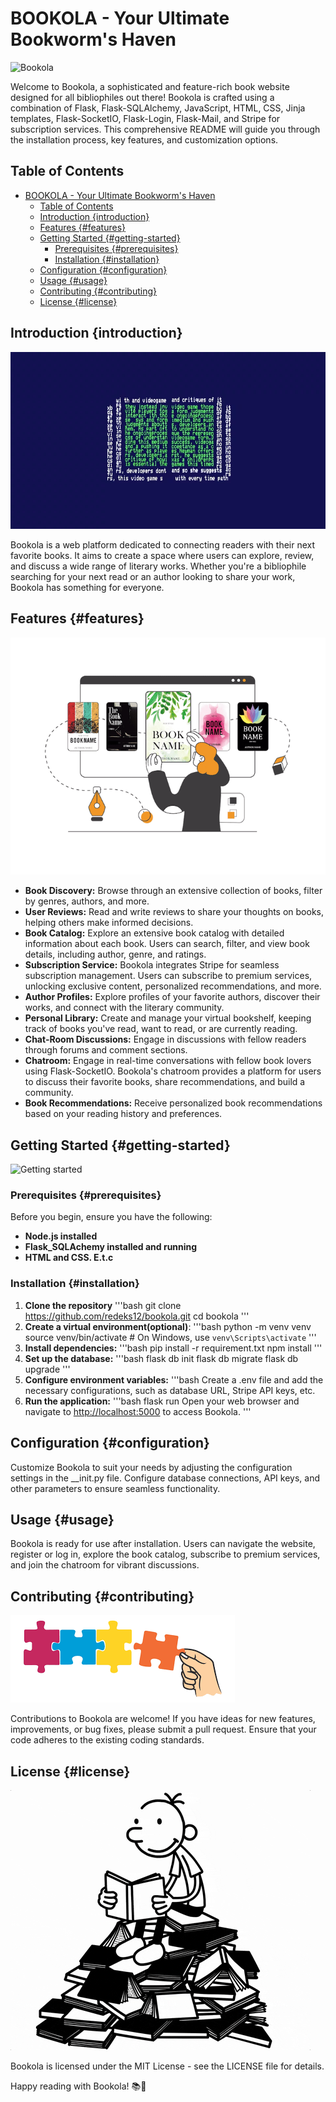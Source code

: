 # BOOKOLA - Your Ultimate Bookworm's Haven

![Bookola](static/assets/images/better.png)

Welcome to Bookola, a sophisticated and feature-rich book website designed for all bibliophiles out there! Bookola is crafted using a combination of Flask, Flask-SQLAlchemy, JavaScript, HTML, CSS, Jinja templates, Flask-SocketIO, Flask-Login, Flask-Mail, and Stripe for subscription services. This comprehensive README will guide you through the installation process, key features, and customization options.

## Table of Contents
- [BOOKOLA - Your Ultimate Bookworm's Haven](#bookola---your-ultimate-bookworms-haven)
  - [Table of Contents](#table-of-contents)
  - [Introduction {introduction}](#introduction-introduction)
  - [Features {#features}](#features-features)
  - [Getting Started {#getting-started}](#getting-started-getting-started)
    - [Prerequisites {#prerequisites}](#prerequisites-prerequisites)
    - [Installation {#installation}](#installation-installation)
  - [Configuration {#configuration}](#configuration-configuration)
  - [Usage {#usage}](#usage-usage)
  - [Contributing {#contributing}](#contributing-contributing)
  - [License {#license}](#license-license)


## Introduction {introduction}

![Book Intro](static/assets/images/image.png)

Bookola is a web platform dedicated to connecting readers with their next favorite books. It aims to create a space where users can explore, review, and discuss a wide range of literary works. Whether you're a bibliophile searching for your next read or an author looking to share your work, Bookola has something for everyone.

## Features {#features}

![Book Features](static/assets/images/impo.gif)

- **Book Discovery:** Browse through an extensive collection of books, filter by genres, authors, and more.
- **User Reviews:** Read and write reviews to share your thoughts on books, helping others make informed decisions.
- **Book Catalog:** Explore an extensive book catalog with detailed information about each book. Users can search, filter, and view book details, including author, genre, and ratings.
- **Subscription Service:** Bookola integrates Stripe for seamless subscription management. Users can subscribe to premium services, unlocking exclusive content, personalized recommendations, and more.
- **Author Profiles:** Explore profiles of your favorite authors, discover their works, and connect with the literary community.
- **Personal Library:** Create and manage your virtual bookshelf, keeping track of books you've read, want to read, or are currently reading.
- **Chat-Room Discussions:** Engage in discussions with fellow readers through forums and comment sections.
- **Chatroom:** Engage in real-time conversations with fellow book lovers using Flask-SocketIO. Bookola's chatroom provides a platform for users to discuss their favorite books, share recommendations, and build a community.
- **Book Recommendations:** Receive personalized book recommendations based on your reading history and preferences.

## Getting Started {#getting-started}

![Getting started](https://media.tenor.com/r3XdvPsAV3kAAAAC/despicable-me-minions.gif)

### Prerequisites {#prerequisites}
Before you begin, ensure you have the following:
- **Node.js installed**
- **Flask_SQLAchemy installed and running**
- **HTML and CSS. E.t.c**

### Installation {#installation}
1. **Clone the repository**
  '''bash
  git clone https://github.com/redeks12/bookola.git
  cd bookola
  '''
2. **Create a virtual environment(optional)**:
    '''bash
    python -m venv venv
    source venv/bin/activate  # On Windows, use `venv\Scripts\activate`
    '''
3. **Install dependencies:**
    '''bash
    pip install -r requirement.txt
    npm install
    '''
4. **Set up the database:**
    '''bash
    flask db init
    flask db migrate
    flask db upgrade
    '''
5. **Configure environment variables:**
    '''bash
    Create a .env file and add the necessary configurations, such as database URL, Stripe API keys, etc.
6. **Run the application:**
    '''bash
    flask run
    Open your web browser and navigate to [http://localhost:5000](http://localhost:5000) to access Bookola.
    '''

## Configuration {#configuration}
Customize Bookola to suit your needs by adjusting the configuration settings in the __init.py file. Configure database connections, API keys, and other parameters to ensure seamless functionality.

## Usage {#usage}
Bookola is ready for use after installation. Users can navigate the website, register or log in, explore the book catalog, subscribe to premium services, and join the chatroom for vibrant discussions.

## Contributing {#contributing}

![Contributing](static/assets/images/imas.png)

Contributions to Bookola are welcome! If you have ideas for new features, improvements, or bug fixes, please submit a pull request. Ensure that your code adheres to the existing coding standards.

## License {#license}

![Happy Reading](static/assets/images/giphy.gif)

Bookola is licensed under the MIT License - see the LICENSE file for details.

Happy reading with Bookola! 📚🎉